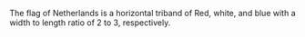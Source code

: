 The flag of Netherlands is a horizontal triband of Red, white, and blue with a width to length ratio of 2 to 3, respectively.